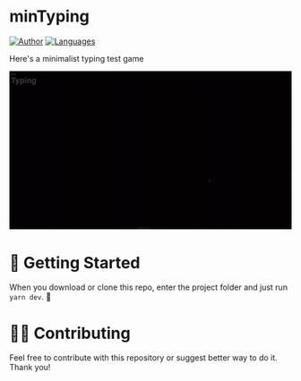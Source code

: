 # minTyping

[![Author](https://img.shields.io/badge/author-GabrielPaiva-7159c1?style=flat-square)](https://github.com/gpaiva00)
[![Languages](https://img.shields.io/github/languages/count/gpaiva00/typing-test?color=7159c1&style=flat-square)](#)

Here's a minimalist typing test game

![Demo](./src/assets/demo.gif)
# :runner: Getting Started

When you download or clone this repo, enter the project folder and just run ```yarn dev```. 🎉

# 🤲🏼 Contributing

Feel free to contribute with this repository or suggest better way to do it. Thank you!
